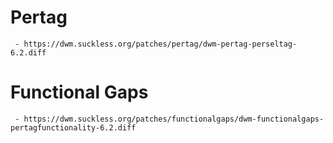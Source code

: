  # Pertag
     - https://dwm.suckless.org/patches/pertag/dwm-pertag-perseltag-6.2.diff
 # Functional Gaps
     - https://dwm.suckless.org/patches/functionalgaps/dwm-functionalgaps-pertagfunctionality-6.2.diff
